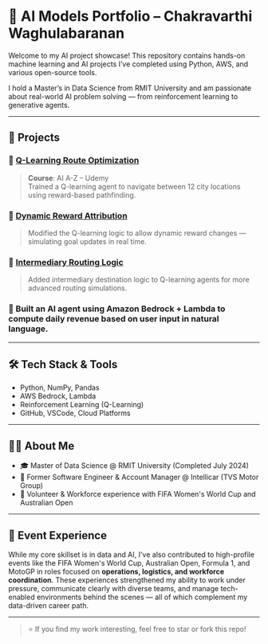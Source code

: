 # 🧠 AI Models Portfolio – Chakravarthi Waghulabaranan


Welcome to my AI project showcase! This repository contains hands-on machine learning and AI projects I’ve completed using Python, AWS, and various open-source tools.

I hold a Master’s in Data Science from RMIT University and am passionate about real-world AI problem solving — from reinforcement learning to generative agents.

---

## 📌 Projects

### 🔹 [Q-Learning Route Optimization](https://github.com/chakravarthiw/AI-Models/blob/main/QLearning.py)
> **Course**: AI A-Z – Udemy  
> Trained a Q-learning agent to navigate between 12 city locations using reward-based pathfinding.

### 🔹 [Dynamic Reward Attribution](https://github.com/chakravarthiw/AI-Models/blob/main/QLearningImprovement-AutomateRewardAttribution.py)
> Modified the Q-learning logic to allow dynamic reward changes — simulating goal updates in real time.

### 🔹 [Intermediary Routing Logic](https://github.com/chakravarthiw/AI-Models/blob/main/QLearningImprovement-IntermediaryLocation.py)
> Added intermediary destination logic to Q-learning agents for more advanced routing simulations.

### 🔹  Built an AI agent using Amazon Bedrock + Lambda to compute daily revenue based on user input in natural language.


---

## 🛠 Tech Stack & Tools
- Python, NumPy, Pandas
- AWS Bedrock, Lambda
- Reinforcement Learning (Q-Learning)
- GitHub, VSCode, Cloud Platforms

---

## 🙋‍♂️ About Me

- 🎓 Master of Data Science @ RMIT University (Completed July 2024)  
- 💼 Former Software Engineer & Account Manager @ Intellicar (TVS Motor Group)  
- 🎉 Volunteer & Workforce experience with FIFA Women's World Cup and Australian Open

---

## 🎯 Event Experience

While my core skillset is in data and AI, I've also contributed to high-profile events like the FIFA Women's World Cup, Australian Open, Formula 1, and MotoGP in roles focused on **operations, logistics, and workforce coordination**. These experiences strengthened my ability to work under pressure, communicate clearly with diverse teams, and manage tech-enabled environments behind the scenes — all of which complement my data-driven career path.

---

> ⭐ If you find my work interesting, feel free to star or fork this repo!

